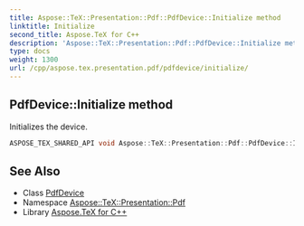 ```yaml
---
title: Aspose::TeX::Presentation::Pdf::PdfDevice::Initialize method
linktitle: Initialize
second_title: Aspose.TeX for C++
description: 'Aspose::TeX::Presentation::Pdf::PdfDevice::Initialize method. Initializes the device in C++.'
type: docs
weight: 1300
url: /cpp/aspose.tex.presentation.pdf/pdfdevice/initialize/
---
```

## PdfDevice::Initialize method


Initializes the device.

```cpp
ASPOSE_TEX_SHARED_API void Aspose::TeX::Presentation::Pdf::PdfDevice::Initialize() override
```




## See Also

* Class [PdfDevice](../)
* Namespace [Aspose::TeX::Presentation::Pdf](../../)
* Library [Aspose.TeX for C++](../../../)
